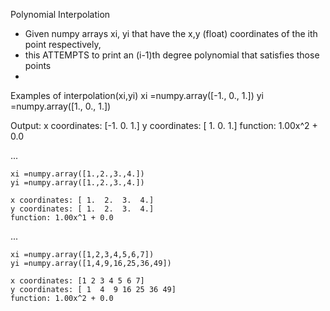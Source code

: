 Polynomial Interpolation

+    Given numpy arrays xi, yi that have the x,y (float) coordinates of the ith point respectively,
+    this ATTEMPTS to print an (i-1)th degree polynomial that satisfies those points
+     

Examples of interpolation(xi,yi) 
    xi =numpy.array([-1., 0., 1.])
    yi =numpy.array([1., 0., 1.])
 
Output:
	x coordinates: [-1.  0.  1.]
	y coordinates: [ 1.  0.  1.]
	function: 1.00x^2 + 0.0
	
...

    xi =numpy.array([1.,2.,3.,4.])
    yi =numpy.array([1.,2.,3.,4.])
	
	x coordinates: [ 1.  2.  3.  4.]
	y coordinates: [ 1.  2.  3.  4.]
	function: 1.00x^1 + 0.0
	
...

    xi =numpy.array([1,2,3,4,5,6,7])
    yi =numpy.array([1,4,9,16,25,36,49])
	
	x coordinates: [1 2 3 4 5 6 7]
	y coordinates: [ 1  4  9 16 25 36 49]
	function: 1.00x^2 + 0.0	
	
	
	
	